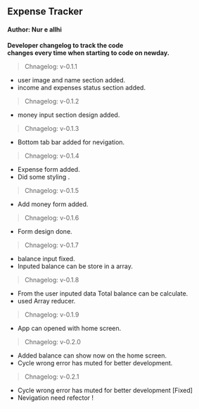 ## Expense Tracker

#### Author: Nur e allhi

**Developer changelog to track the code </br> changes every time when starting to code on newday.**

> Chnagelog: v-0.1.1

- user image and name section added.
- income and expenses status section added.

> Chnagelog: v-0.1.2

- money input section design added.

> Chnagelog: v-0.1.3

- Bottom tab bar added for nevigation.

> Chnagelog: v-0.1.4

- Expense form added.
- Did some styling .

> Chnagelog: v-0.1.5

- Add money form added.

> Chnagelog: v-0.1.6

- Form design done.

> Chnagelog: v-0.1.7

- balance input fixed.
- Inputed balance can be store in a array.

> Chnagelog: v-0.1.8

- From the user inputed data Total balance can be calculate.
- used Array reducer.

> Chnagelog: v-0.1.9

- App can opened with home screen.

> Chnagelog: v-0.2.0

- Added balance can show now on the home screen.
- Cycle wrong error has muted for better development.

> Chnagelog: v-0.2.1

- Cycle wrong error has muted for better development [Fixed]
- Nevigation need refector !
